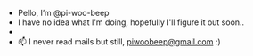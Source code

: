 -  Pello, I’m @pi-woo-beep
-  I have no idea what I'm doing, hopefully I'll figure it out soon..
- 
- 📫 I never read mails but still, piwoobeep@gmail.com  :)
<!---
pi-woo-beep/pi-woo-beep is a ✨ special ✨ repository because its `README.md` (this file) appears on your GitHub profile.
You can click the Preview link to take a look at your changes.
--->
